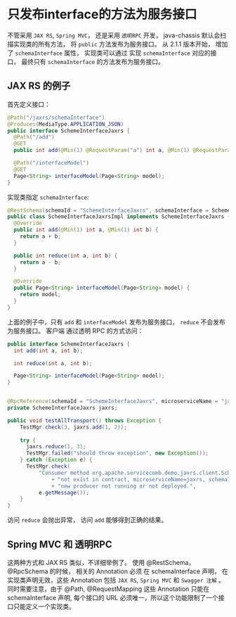 # 只发布interface的方法为服务接口

不管采用 `JAX RS`, `Spring MVC`， 还是采用 `透明RPC` 开发， java-chassis 默认会扫描实现类的所有方法，
将 `public` 方法发布为服务接口。 从 2.1.1 版本开始， 增加了 `schemaInterface` 属性， 实现类可以通过
实现 `schemaInterface` 对应的接口， 最终只有 `schemaInterface` 的方法发布为服务接口。 

## JAX RS 的例子

首先定义接口：

```java
@Path("/jaxrs/schemaInterface")
@Produces(MediaType.APPLICATION_JSON)
public interface SchemeInterfaceJaxrs {
  @Path("/add")
  @GET
  public int add(@Min(1) @RequestParam("a") int a, @Min(1) @RequestParam("b") int b);

  @Path("/interfaceModel")
  @GET
  Page<String> interfaceModel(Page<String> model);
}
```

实现类指定 `schemaInterface`:

```java
@RestSchema(schemaId = "SchemeInterfaceJaxrs", schemaInterface = SchemeInterfaceJaxrs.class)
public class SchemeInterfaceJaxrsImpl implements SchemeInterfaceJaxrs {
  @Override
  public int add(@Min(1) int a, @Min(1) int b) {
    return a + b;
  }

  public int reduce(int a, int b) {
    return a - b;
  }

  @Override
  public Page<String> interfaceModel(Page<String> model) {
    return model;
  }
}
```

上面的例子中，只有 `add` 和 `interfaceModel` 发布为服务接口， `reduce` 不会发布为服务接口。 客户端
通过透明 RPC 的方式访问：

```java
public interface SchemeInterfaceJaxrs {
  int add(int a, int b);

  int reduce(int a, int b);

  Page<String> interfaceModel(Page<String> model);
}


@RpcReference(schemaId = "SchemeInterfaceJaxrs", microserviceName = "jaxrs")
private SchemeInterfaceJaxrs jaxrs;

public void testAllTransport() throws Exception {
    TestMgr.check(3, jaxrs.add(1, 2));
    
    try {
      jaxrs.reduce(1, 3);
      TestMgr.failed("should throw exception", new Exception());
    } catch (Exception e) {
      TestMgr.check(
          "Consumer method org.apache.servicecomb.demo.jaxrs.client.SchemeInterfaceJaxrs:reduce "
              + "not exist in contract, microserviceName=jaxrs, schemaId=SchemeInterfaceJaxrs; "
              + "new producer not running or not deployed.",
          e.getMessage());
    }
}
```

访问 `reduce` 会抛出异常， 访问 `add` 能够得到正确的结果。 


## Spring MVC 和 透明RPC

这两种方式和 JAX RS 类似，不详细举例了。 使用 @RestSchema， @RpcSchema 的时候， 相关的 Annotation 必须
在 schemaInterface 声明， 在实现类声明无效，这些 Annotation 包括 `JAX RS`, `Spring MVC` 
和 `Swagger 注解` 。 同时需要注意，由于 @Path, @RequestMapping 这些 Annotation 只能在 schemaInterface 声明,
每个接口的 URL 必须唯一，所以这个功能限制了一个接口只能定义一个实现类。 

